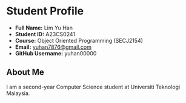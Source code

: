 
# Student Profile

- **Full Name:** Lim Yu Han
- **Student ID:** A23CS0241
- **Course:** Object Oriented Programming (SECJ2154)
- **Email:** yuhan7876@gmail.com
- **GitHub Username:** yuhan00000

## About Me
I am a second-year Computer Science student at Universiti Teknologi Malaysia. 


